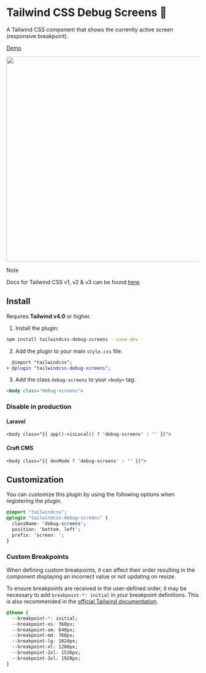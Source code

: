 # Tailwind CSS Debug Screens 📱

A Tailwind CSS component that shows the currently active screen (responsive breakpoint).

[Demo](https://joren.co/tailwindcss-debug-screens-demo/)

<img src="screenshot.png" width="534">

> [!NOTE]
> Docs for Tailwind CSS v1, v2 & v3 can be found [here](https://github.com/jorenvanhee/tailwindcss-debug-screens/tree/v2).

## Install

Requires **Tailwind v4.0** or higher.

1. Install the plugin:

```bash
npm install tailwindcss-debug-screens --save-dev
```

2. Add the plugin to your main `style.css` file:

```diff
  @import "tailwindcss";
+ @plugin "tailwindcss-debug-screens";
```

3. Add the class `debug-screens` to your `<body>` tag:

```html
<body class="debug-screens">
```

### Disable in production

#### Laravel

```twig
<body class="{{ app()->isLocal() ? 'debug-screens' : '' }}">
```

#### Craft CMS

```twig
<body class="{{ devMode ? 'debug-screens' : '' }}">
```

## Customization

You can customize this plugin by using the following options when registering the plugin.

```css
@import "tailwindcss";
@plugin "tailwindcss-debug-screens" {
  className: 'debug-screens';
  position: 'bottom, left';
  prefix: 'screen: ';
}
```

### Custom Breakpoints

When defining custom breakpoints, it can affect their order resulting in the component displaying an incorrect value or not updating on resize.

To ensure breakpoints are received in the user-defined order, it may be necessary to add `breakpoint-*: initial` in your breakpoint definitions. This
is also recommended in the [official Tailwind documentation](https://tailwindcss.com/docs/responsive-design#removing-default-breakpoints).

```css
@theme {
  --breakpoint-*: initial;
  --breakpoint-xs: 360px;
  --breakpoint-sm: 640px;
  --breakpoint-md: 768px;
  --breakpoint-lg: 1024px;
  --breakpoint-xl: 1280px;
  --breakpoint-2xl: 1536px;
  --breakpoint-3xl: 1920px;
}
```
